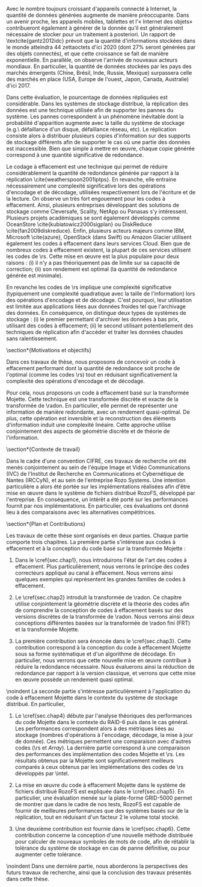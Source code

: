 
Avec le nombre toujours croissant d'appareils connecté à Internet, la quantité
de données générées augmente de manière préoccupante. Dans un avenir proche,
les appareils mobiles, tablettes et l'« Internet des objets» contribueront
également à générer de la donnée qu'il est généralement nécessaire de stocker
pour un traitement à posteriori. Un rapport de \textcite{gantz2012idc} prévoit
que la quantité d'informations stockées dans le monde atteindra 44 zettaoctets
d'ici 2020 (dont 27\% seront générées par des objets connectés), et que cette
croissance se fait de manière exponentielle.
En parallèle, on observe l'arrivée de nouveaux acteurs mondiaux. En
particulier, la quantité de données stockées par les pays des marchés
émergents (Chine, Brésil, Inde, Russie, Mexique) surpassera celle des marchés
en place (USA, Europe de l'ouest, Japon, Canada, Australie) d'ici 2017.

Dans cette évaluation, le pourcentage de données répliquées est considérable.
Dans les systèmes de stockage distribué, la réplication des données est une
technique utilisée afin de supporter les pannes du système. Les pannes
correspondent à un phénomène inévitable dont la probabilité d'apparition
augmente avec la taille du système de stockage (e.g.\ défaillance d'un disque,
défaillance réseau, etc). Le réplication consiste alors à distribuer plusieurs
copies d'information sur des supports de stockage différents afin de supporter
le cas où une partie des données est inaccessible. Bien que simple à mettre en
œuvre, chaque copie générée correspond à une quantité significative de
redondance.

Le codage à effacement est une technique qui permet de réduire considérablement
la quantité de redondance générée par rapport à la réplication
\cite{weatherspoon2001iptps}. En revanche, elle entraine nécessairement une
complexité significative lors des opérations d'encodage et de décodage,
utilisées respectivement lors de l'écriture et de la lecture. On observe un
très fort engouement pour les codes à effacement. Ainsi, plusieurs entreprises
développant des solutions de stockage comme Cleversafe, Scality, NetApp ou
Panasas s'y intéressent. Plusieurs projets académiques se sont également
développés comme OceanStore \cite{kubiatowicz2000sigplan} ou DiskReduce
\cite{fan2009diskreduce}. Enfin, plusieurs acteurs majeurs comme IBM, Microsoft
\cite{azure}, OpenStack (dans Swift) ou Amazon Glacier utilisent également les
codes à effacement dans leurs services Cloud. Bien que de nombreux codes à
effacement existent, la plupart de ces services utilisent les codes de \rs.
Cette mise en œuvre est la plus populaire pour deux raisons : (i) il n'y a pas
théoriquement pas de limite sur sa capacité de correction; (ii) son rendement
est optimal (la quantité de redondance générée est minimale).

En revanche les codes de \rs implique une complexité significative (typiquement
une complexité quadratique avec la taille de l'information) lors des opérations
d'encodage et de décodage. C'est pourquoi, leur utilisation est limitée aux
applications liées aux données froides tel que l'archivage des données. En
conséquence, on distingue deux types de systèmes de stockage : (i) le premier
permettant d'archiver les données à bas prix, utilisant des codes à effacement;
(ii) le second utilisant potentiellement des techniques de réplication afin
d'accéder et traiter les données chaudes sans ralentissement.

\section*{Motivations et objectifs}

Dans ces travaux de thèse, nous proposons de concevoir un code à effacement
performant dont la quantité de redondance soit proche de l'optimal (comme les
codes \rs) tout en réduisant significativement la complexité des opérations
d'encodage et de décodage.

Pour cela, nous proposons un code à effacement basé sur la transformée Mojette.
Cette technique est une transformée discrète et exacte de la transformée de
\radon. En particulier, elle permet de représenter une information de manière
redondante, avec un rendement quasi-optimal. De plus, cette opération est
inversible et la reconstruction des éléments d'information induit une
complexité linéaire. Cette approche utilise conjointement des aspects de
géométrie discrète et de théorie de l'information.

\section*{Contexte de travail}

Dans le cadre d'une convention CIFRE, ces travaux de recherche ont été menés
conjointement au sein de l'équipe Image et Vidéo Communications (IVC) de
l'Institut de Recherche en Communications et Cybernétique de Nantes (IRCCyN),
et au sein de l'entreprise Rozo Systems. Une intention particulière a alors été
portée sur les implémentations réalisées afin d'être mise en œuvre dans le
système de fichiers distribué RozoFS, développé par l'entreprise. En
conséquence, un intérêt a été porté sur les performances fournit par nos
implémentations. En particulier, ces évaluations ont donné lieu à des
comparaisons avec les alternatives compétitrices.

\section*{Plan et Contributions}

Les travaux de cette thèse sont organisés en deux parties. Chaque partie
comporte trois chapitres. La première partie s'intéresse aux codes à effacement
et à la conception du code basé sur la transformée Mojette : 

1. Dans le \cref{sec.chap1}, nous introduirons l'état de l'art des codes à
effacement. Plus particulièrement, nous verrons le principe des codes
correcteurs appliqué au canal à effacement. Nous verrons ainsi quelques
exemples qui représentent les grandes familles de codes à effacement.

2. Le \cref{sec.chap2} introduit la transformée de \radon. Ce chapitre utilise
conjointement la géométrie discrète et la théorie des codes afin de comprendre
la conception de codes à effacement basés sur des versions discrètes de la
transformée de \radon. Nous verrons ainsi deux conceptions différentes basées
sur la transformée de \radon fini (FRT) et la transformée Mojette.

3. La première contribution sera énoncée dans le \cref{sec.chap3}. Cette
contribution correspond à la conception du code à effacement Mojette sous sa
forme systématique et d'un algorithme de décodage. En particulier, nous verrons
que cette nouvelle mise en œuvre contribue à réduire la redondance nécessaire.
Nous évaluerons ainsi la réduction de redondance par rapport à la version
classique, et verrons que cette mise en œuvre possède un rendement
quasi optimal.

\noindent La seconde partie s'intéresse particulièrement à l'application du
code à effacement Mojette dans le contexte du système de stockage distribué. En
particulier, 

1. Le \cref{sec.chap4} débute par l'analyse théoriques des performances du code
Mojette dans le contexte du RAID-6 puis dans le cas général. Les performances
correspondent alors à des métriques liées au stockage (nombres d'opérations à
l'encodage, décodage, la mise à jour de donnée). Ces métriques permettent une
comparaison avec d'autres codes (\rs et *Array*). La dernière partie correspond
à une comparaison des performances des implémentation des codes Mojette et \rs.
Les résultats obtenus par la Mojette sont significativement meilleurs comparés
à ceux obtenus par les implémentations des codes de \rs développés par \intel.

2. La mise en œuvre du code à effacement Mojette dans le système de fichiers
distribué RozoFS est expliquée dans le \cref{sec.chap5}. En particulier, une
évaluation menée sur la plate-forme GRID-5000 permet de montrer que dans le
cadre de nos tests, RozoFS est capable de fournir de meilleures performances
que des systèmes basés sur de la réplication, tout en réduisant d'un facteur
$2$ le volume total stocké.

3. Une deuxième contribution est fournie dans le \cref{sec.chap6}. Cette
contribution concerne la conception d'une nouvelle méthode distribuée pour
calculer de nouveaux symboles de mots de code, afin de rétablir la tolérance du
système de stockage en cas de panne définitive, ou pour augmenter cette
tolérance.

\noindent Dans une dernière partie, nous aborderons la perspectives des futurs
travaux de recherche, ainsi que la conclusion des travaux présentés dans cette
thèse.
